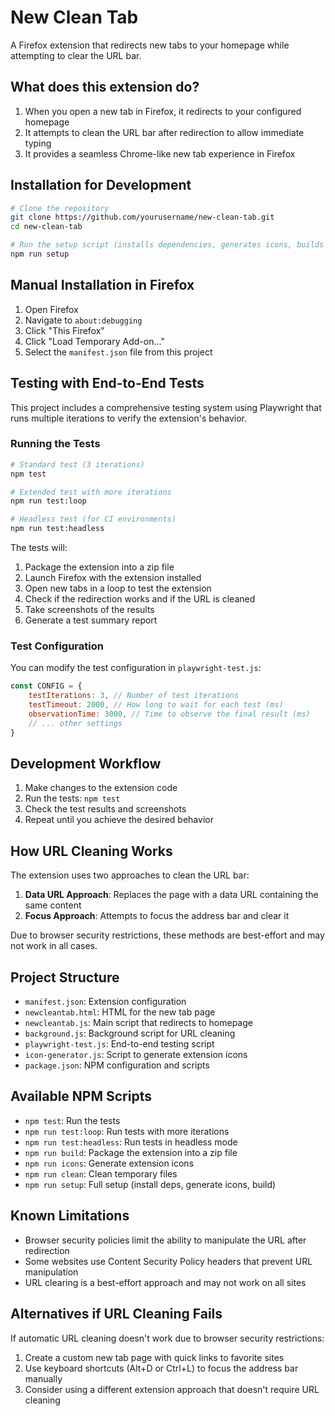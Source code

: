 # New Clean Tab

A Firefox extension that redirects new tabs to your homepage while attempting to clear the URL bar.

## What does this extension do?

1. When you open a new tab in Firefox, it redirects to your configured homepage
2. It attempts to clean the URL bar after redirection to allow immediate typing
3. It provides a seamless Chrome-like new tab experience in Firefox

## Installation for Development

```bash
# Clone the repository
git clone https://github.com/yourusername/new-clean-tab.git
cd new-clean-tab

# Run the setup script (installs dependencies, generates icons, builds extension)
npm run setup
```

## Manual Installation in Firefox

1. Open Firefox
2. Navigate to `about:debugging`
3. Click "This Firefox"
4. Click "Load Temporary Add-on..."
5. Select the `manifest.json` file from this project

## Testing with End-to-End Tests

This project includes a comprehensive testing system using Playwright that runs multiple iterations to verify the extension's behavior.

### Running the Tests

```bash
# Standard test (3 iterations)
npm test

# Extended test with more iterations
npm run test:loop

# Headless test (for CI environments)
npm run test:headless
```

The tests will:

1. Package the extension into a zip file
2. Launch Firefox with the extension installed
3. Open new tabs in a loop to test the extension
4. Check if the redirection works and if the URL is cleaned
5. Take screenshots of the results
6. Generate a test summary report

### Test Configuration

You can modify the test configuration in `playwright-test.js`:

```javascript
const CONFIG = {
	testIterations: 3, // Number of test iterations
	testTimeout: 2000, // How long to wait for each test (ms)
	observationTime: 3000, // Time to observe the final result (ms)
	// ... other settings
}
```

## Development Workflow

1. Make changes to the extension code
2. Run the tests: `npm test`
3. Check the test results and screenshots
4. Repeat until you achieve the desired behavior

## How URL Cleaning Works

The extension uses two approaches to clean the URL bar:

1. **Data URL Approach**: Replaces the page with a data URL containing the same content
2. **Focus Approach**: Attempts to focus the address bar and clear it

Due to browser security restrictions, these methods are best-effort and may not work in all cases.

## Project Structure

- `manifest.json`: Extension configuration
- `newcleantab.html`: HTML for the new tab page
- `newcleantab.js`: Main script that redirects to homepage
- `background.js`: Background script for URL cleaning
- `playwright-test.js`: End-to-end testing script
- `icon-generator.js`: Script to generate extension icons
- `package.json`: NPM configuration and scripts

## Available NPM Scripts

- `npm test`: Run the tests
- `npm run test:loop`: Run tests with more iterations
- `npm run test:headless`: Run tests in headless mode
- `npm run build`: Package the extension into a zip file
- `npm run icons`: Generate extension icons
- `npm run clean`: Clean temporary files
- `npm run setup`: Full setup (install deps, generate icons, build)

## Known Limitations

- Browser security policies limit the ability to manipulate the URL after redirection
- Some websites use Content Security Policy headers that prevent URL manipulation
- URL clearing is a best-effort approach and may not work on all sites

## Alternatives if URL Cleaning Fails

If automatic URL cleaning doesn't work due to browser security restrictions:

1. Create a custom new tab page with quick links to favorite sites
2. Use keyboard shortcuts (Alt+D or Ctrl+L) to focus the address bar manually
3. Consider using a different extension approach that doesn't require URL cleaning
